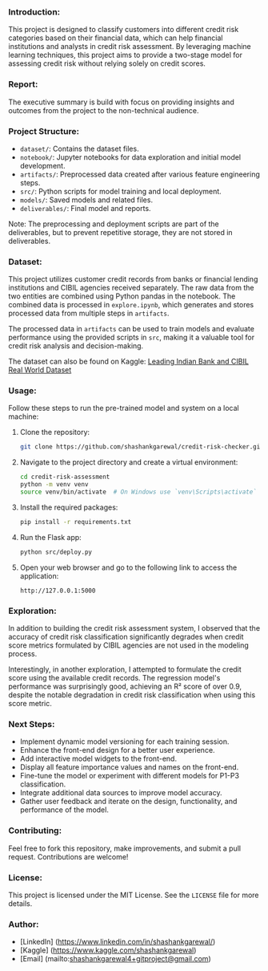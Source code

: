 ### Introduction:
This project is designed to classify customers into different credit risk categories based on their financial data, which can help financial institutions and analysts in credit risk assessment. By leveraging machine learning techniques, this project aims to provide a two-stage model for assessing credit risk without relying solely on credit scores.

### Report:
The executive summary is build with focus on providing insights and outcomes from the project to the non-technical audience.

### Project Structure:
* `dataset/`: Contains the dataset files.
* `notebook/`: Jupyter notebooks for data exploration and initial model development.
* `artifacts/`: Preprocessed data created after various feature engineering steps.
* `src/`: Python scripts for model training and local deployment.
* `models/`: Saved models and related files.
* `deliverables/`: Final model and reports.

Note: The preprocessing and deployment scripts are part of the deliverables, but to prevent repetitive storage, they are not stored in deliverables.

### Dataset:
This project utilizes customer credit records from banks or financial lending institutions and CIBIL agencies received separately. The raw data from the two entities are combined using Python pandas in the notebook. The combined data is processed in `explore.ipynb`, which generates and stores processed data from multiple steps in `artifacts`.

The processed data in `artifacts` can be used to train models and evaluate performance using the provided scripts in `src`, making it a valuable tool for credit risk analysis and decision-making.

The dataset can also be found on Kaggle: [Leading Indian Bank and CIBIL Real World Dataset](https://www.kaggle.com/datasets/saurabhbadole/leading-indian-bank-and-cibil-real-world-dataset)

### Usage:
Follow these steps to run the pre-trained model and system on a local machine:
1. Clone the repository:
    ```bash
    git clone https://github.com/shashankgarewal/credit-risk-checker.git
    ```
2. Navigate to the project directory and create a virtual environment:
    ```bash
    cd credit-risk-assessment
    python -m venv venv
    source venv/bin/activate  # On Windows use `venv\Scripts\activate`
    ```
3. Install the required packages:
    ```bash
    pip install -r requirements.txt
    ```
4. Run the Flask app:
    ```bash
    python src/deploy.py
    ```
5. Open your web browser and go to the following link to access the application:
    ```
    http://127.0.0.1:5000
    ```

### Exploration:
In addition to building the credit risk assessment system, I observed that the accuracy of credit risk classification significantly degrades when credit score metrics formulated by CIBIL agencies are not used in the modeling process.

Interestingly, in another exploration, I attempted to formulate the credit score using the available credit records. The regression model's performance was surprisingly good, achieving an R² score of over 0.9, despite the notable degradation in credit risk classification when using this score metric.

### Next Steps:
- Implement dynamic model versioning for each training session.
- Enhance the front-end design for a better user experience.
- Add interactive model widgets to the front-end.
- Display all feature importance values and names on the front-end.
- Fine-tune the model or experiment with different models for P1-P3 classification.
- Integrate additional data sources to improve model accuracy.
- Gather user feedback and iterate on the design, functionality, and performance of the model.

### Contributing:
Feel free to fork this repository, make improvements, and submit a pull request. Contributions are welcome!

### License:
This project is licensed under the MIT License. See the `LICENSE` file for more details.

### Author:
- [LinkedIn] (https://www.linkedin.com/in/shashankgarewal/)
- [Kaggle] (https://www.kaggle.com/shashankgarewal)
- [Email] (mailto:shashankgarewal4+gitproject@gmail.com)
